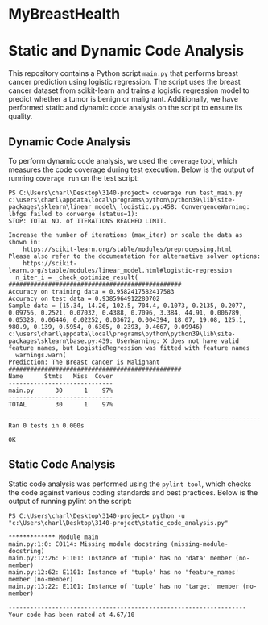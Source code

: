 # MyBreastHealth

# Static and Dynamic Code Analysis

This repository contains a Python script `main.py` that performs breast cancer prediction using logistic regression. The script uses the breast cancer dataset from scikit-learn and trains a logistic regression model to predict whether a tumor is benign or malignant. Additionally, we have performed static and dynamic code analysis on the script to ensure its quality.

## Dynamic Code Analysis

To perform dynamic code analysis, we used the `coverage` tool, which measures the code coverage during test execution. Below is the output of running `coverage run` on the test script:

```plaintext
PS C:\Users\charl\Desktop\3140-project> coverage run test_main.py
c:\users\charl\appdata\local\programs\python\python39\lib\site-packages\sklearn\linear_model\_logistic.py:458: ConvergenceWarning: lbfgs failed to converge (status=1):
STOP: TOTAL NO. of ITERATIONS REACHED LIMIT.

Increase the number of iterations (max_iter) or scale the data as shown in:
    https://scikit-learn.org/stable/modules/preprocessing.html
Please also refer to the documentation for alternative solver options:
    https://scikit-learn.org/stable/modules/linear_model.html#logistic-regression
  n_iter_i = _check_optimize_result(
################################################
Accuracy on training data = 0.9582417582417583
Accuracy on test data = 0.9385964912280702
Sample data = (15.34, 14.26, 102.5, 704.4, 0.1073, 0.2135, 0.2077, 0.09756, 0.2521, 0.07032, 0.4388, 0.7096, 3.384, 44.91, 0.006789, 0.05328, 0.06446, 0.02252, 0.03672, 0.004394, 18.07, 19.08, 125.1, 980.9, 0.139, 0.5954, 0.6305, 0.2393, 0.4667, 0.09946)
c:\users\charl\appdata\local\programs\python\python39\lib\site-packages\sklearn\base.py:439: UserWarning: X does not have valid feature names, but LogisticRegression was fitted with feature names
  warnings.warn(
Prediction: The Breast cancer is Malignant
################################################
Name      Stmts   Miss  Cover
-----------------------------
main.py      30      1    97%
-----------------------------
TOTAL        30      1    97%

----------------------------------------------------------------------
Ran 0 tests in 0.000s

OK
```

## Static Code Analysis

Static code analysis was performed using the `pylint tool`, which checks the code against various coding standards and best practices. Below is the output of running pylint on the script:

```plaintext
PS C:\Users\charl\Desktop\3140-project> python -u "c:\Users\charl\Desktop\3140-project\static_code_analysis.py"

************* Module main
main.py:1:0: C0114: Missing module docstring (missing-module-docstring)
main.py:12:26: E1101: Instance of 'tuple' has no 'data' member (no-member)
main.py:12:62: E1101: Instance of 'tuple' has no 'feature_names' member (no-member)
main.py:13:22: E1101: Instance of 'tuple' has no 'target' member (no-member)

------------------------------------------------------------------
Your code has been rated at 4.67/10
```
